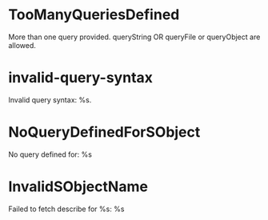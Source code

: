 # TooManyQueriesDefined

More than one query provided. queryString OR queryFile or queryObject are allowed.

# invalid-query-syntax

Invalid query syntax: %s.

# NoQueryDefinedForSObject

No query defined for: %s

# InvalidSObjectName

Failed to fetch describe for %s: %s
